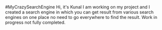 #MyCrazySearchEngine
Hi, it's Kunal I am working on my project and I created a search engine in which
you can get result from various search engines on one place no need to go everywhere to
find the result.
Work in progress not fully completed. 
